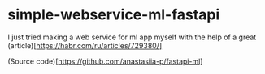 # simple-webservice-ml-fastapi

I just tried making a web service for ml app myself with the help of a great (article)[https://habr.com/ru/articles/729380/]

(Source code)[https://github.com/anastasiia-p/fastapi-ml]